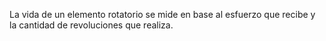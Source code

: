 
La vida de un elemento rotatorio se mide en base al esfuerzo que recibe y la cantidad de revoluciones que realiza.

